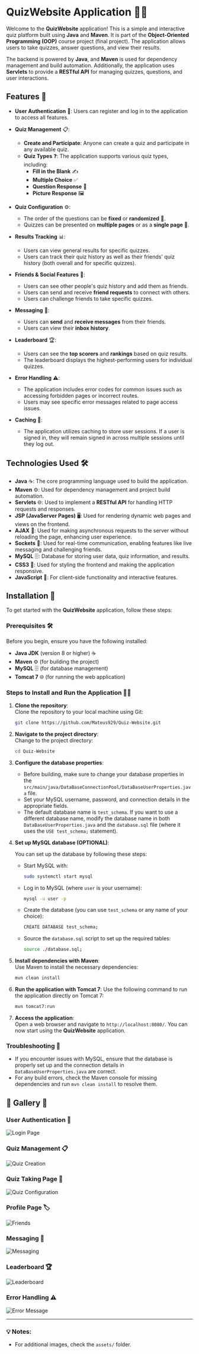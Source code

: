 # QuizWebsite Application 📝🌐

Welcome to the **QuizWebsite** application! This is a simple and interactive quiz platform built using **Java** and **Maven**. It is part of the **Object-Oriented Programming (OOP)** course project (final project). The application allows users to take quizzes, answer questions, and view their results.

The backend is powered by **Java**, and **Maven** is used for dependency management and build automation. Additionally, the application uses **Servlets** to provide a **RESTful API** for managing quizzes, questions, and user interactions.

## Features 🚀

- **User Authentication** 🔑: Users can register and log in to the application to access all features.

- **Quiz Management** 📋:
   - **Create and Participate**: Anyone can create a quiz and participate in any available quiz.
   - **Quiz Types** ❓: The application supports various quiz types, including:
      - **Fill in the Blank** ✍️
      - **Multiple Choice** ✅
      - **Question Response** 📝
      - **Picture Response** 🖼️

- **Quiz Configuration** ⚙️:
   - The order of the questions can be **fixed** or **randomized** 🔀.
   - Quizzes can be presented on **multiple pages** or as a **single page** 📄.

- **Results Tracking** 📊:
   - Users can view general results for specific quizzes.
   - Users can track their quiz history as well as their friends' quiz history (both overall and for specific quizzes).

- **Friends & Social Features** 👥:
   - Users can see other people's quiz history and add them as friends.
   - Users can send and receive **friend requests** to connect with others.
   - Users can challenge friends to take specific quizzes.

- **Messaging** 📧:
   - Users can **send** and **receive messages** from their friends.
   - Users can view their **inbox history**.

- **Leaderboard** 🏆:
   - Users can see the **top scorers** and **rankings** based on quiz results.
   - The leaderboard displays the highest-performing users for individual quizzes.

- **Error Handling** ⚠️:
    - The application includes error codes for common issues such as accessing forbidden pages or incorrect routes.
    - Users may see specific error messages related to page access issues.

- **Caching** 💾:
    - The application utilizes caching to store user sessions. If a user is signed in, they will remain signed in across multiple sessions until they log out.

## Technologies Used 🛠️

- **Java** ☕: The core programming language used to build the application.
- **Maven** ⚙️: Used for dependency management and project build automation.
- **Servlets** 🌐: Used to implement a **RESTful API** for handling HTTP requests and responses.
- **JSP (JavaServer Pages)** 🖥️: Used for rendering dynamic web pages and views on the frontend.
- **AJAX** 🔄: Used for making asynchronous requests to the server without reloading the page, enhancing user experience.
- **Sockets** 🔌: Used for real-time communication, enabling features like live messaging and challenging friends.
- **MySQL** 🗄️: Database for storing user data, quiz information, and results.
- **CSS3** 🎨: Used for styling the frontend and making the application responsive.
- **JavaScript** 📜: For client-side functionality and interactive features.


## Installation 🚀

To get started with the **QuizWebsite** application, follow these steps:

### Prerequisites 🛠️
Before you begin, ensure you have the following installed:
- **Java JDK** (version 8 or higher) ☕
- **Maven** ⚙️ (for building the project)
- **MySQL** 🗄️ (for database management)
- **Tomcat 7** 🌐 (for running the web application)

### Steps to Install and Run the Application 🏃‍♂️

1. **Clone the repository**:  
   Clone the repository to your local machine using Git:
   ```bash
   git clone https://github.com/Mateus929/Quiz-Website.git
   ```

2. **Navigate to the project directory**:  
   Change to the project directory:
   ```bash
   cd Quiz-Website
   ```

3. **Configure the database properties**:
    - Before building, make sure to change your database properties in the `src/main/java/DataBaseConnectionPool/DataBaseUserProperties.java` file.
    - Set your MySQL username, password, and connection details in the appropriate fields.
    - The default database name is `test_schema`. If you want to use a different database name, modify the database name in both `DataBaseUserProperties.java` and the `database.sql` file (where it uses the `USE test_schema;` statement).

4. **Set up MySQL database (OPTIONAL)**:

   You can set up the database by following these steps:
    - Start MySQL with:
      ```bash
      sudo systemctl start mysql
      ```
    - Log in to MySQL (where `user` is your username):
      ```bash
      mysql -u user -p
      ```
    - Create the database (you can use `test_schema` or any name of your choice):
      ```bash
      CREATE DATABASE test_schema;
      ```
    - Source the `database.sql` script to set up the required tables:
      ```bash
      source ./database.sql;
      ```

5. **Install dependencies with Maven**:  
   Use Maven to install the necessary dependencies:
   ```bash
   mvn clean install
   ```

6. **Run the application with Tomcat 7**:
   Use the following command to run the application directly on Tomcat 7:
   ```bash
   mvn tomcat7:run
   ```

7. **Access the application**:  
   Open a web browser and navigate to `http://localhost:8080/`. You can now start using the **QuizWebsite** application.

### Troubleshooting 🔧

- If you encounter issues with MySQL, ensure that the database is properly set up and the connection details in `DataBaseUserProperties.java` are correct.
- For any build errors, check the Maven console for missing dependencies and run `mvn clean install` to resolve them.

## 📸 Gallery 🎨

### **User Authentication** 🔑
![Login Page](assets/Login.png)

### **Quiz Management** 📋
![Quiz Creation](assets/quiz_creation.png)

### **Quiz Taking Page** 📝
![Quiz Configuration](assets/quizz_taking.png)

### **Profile Page** 🏷️
![Friends](assets/Profile-page.png)

### **Messaging** 📧
![Messaging](assets/mail.png)

### **Leaderboard** 🏆
![Leaderboard](assets/leaderboard.png)

### **Error Handling** ⚠️
![Error Message](assets/error.png)


---

### 💡 Notes:
- For additional images, check the `assets/` folder.